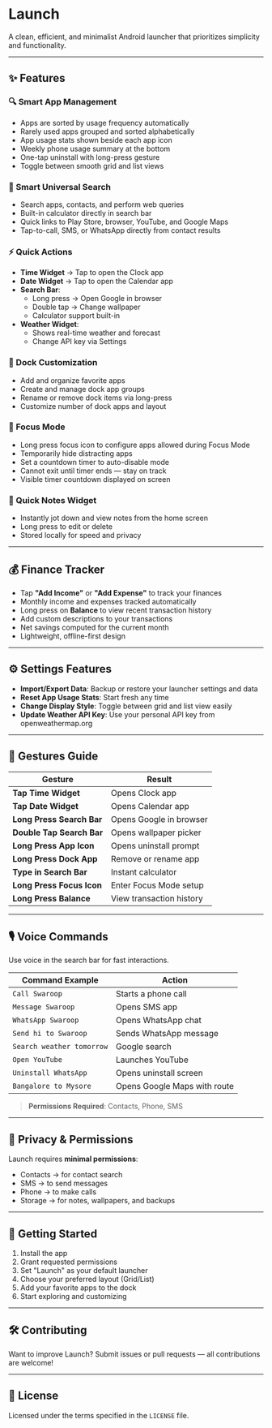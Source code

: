 # Launch

A clean, efficient, and minimalist Android launcher that prioritizes simplicity and functionality.

---

## ✨ Features

### 🔍 Smart App Management
- Apps are sorted by usage frequency automatically
- Rarely used apps grouped and sorted alphabetically
- App usage stats shown beside each app icon
- Weekly phone usage summary at the bottom
- One-tap uninstall with long-press gesture
- Toggle between smooth grid and list views

### 🔎 Smart Universal Search
- Search apps, contacts, and perform web queries
- Built-in calculator directly in search bar
- Quick links to Play Store, browser, YouTube, and Google Maps
- Tap-to-call, SMS, or WhatsApp directly from contact results

### ⚡ Quick Actions
- **Time Widget** → Tap to open the Clock app
- **Date Widget** → Tap to open the Calendar app
- **Search Bar**:
  - Long press → Open Google in browser
  - Double tap → Change wallpaper
  - Calculator support built-in
- **Weather Widget**:
  - Shows real-time weather and forecast
  - Change API key via Settings

### 🧩 Dock Customization
- Add and organize favorite apps
- Create and manage dock app groups
- Rename or remove dock items via long-press
- Customize number of dock apps and layout

### 🔕 Focus Mode
- Long press focus icon to configure apps allowed during Focus Mode
- Temporarily hide distracting apps
- Set a countdown timer to auto-disable mode
- Cannot exit until timer ends — stay on track
- Visible timer countdown displayed on screen

### 📝 Quick Notes Widget
- Instantly jot down and view notes from the home screen
- Long press to edit or delete
- Stored locally for speed and privacy

---

## 💰 Finance Tracker
- Tap **"Add Income"** or **"Add Expense"** to track your finances
- Monthly income and expenses tracked automatically
- Long press on **Balance** to view recent transaction history
- Add custom descriptions to your transactions
- Net savings computed for the current month
- Lightweight, offline-first design

---

## ⚙️ Settings Features
- **Import/Export Data**: Backup or restore your launcher settings and data
- **Reset App Usage Stats**: Start fresh any time
- **Change Display Style**: Toggle between grid and list view easily
- **Update Weather API Key**: Use your personal API key from openweathermap.org

---

## 🤏 Gestures Guide

| Gesture                     | Result                                      |
|-----------------------------|---------------------------------------------|
| **Tap Time Widget**         | Opens Clock app                             |
| **Tap Date Widget**         | Opens Calendar app                          |
| **Long Press Search Bar**   | Opens Google in browser                     |
| **Double Tap Search Bar**   | Opens wallpaper picker                      |
| **Long Press App Icon**     | Opens uninstall prompt                      |
| **Long Press Dock App**     | Remove or rename app                        |
| **Type in Search Bar**      | Instant calculator                          |
| **Long Press Focus Icon**   | Enter Focus Mode setup                      |
| **Long Press Balance**      | View transaction history                    |

---

## 🎙️ Voice Commands

Use voice in the search bar for fast interactions.

| Command Example           | Action                                         |
|---------------------------|------------------------------------------------|
| `Call Swaroop`            | Starts a phone call                           |
| `Message Swaroop`         | Opens SMS app                                 |
| `WhatsApp Swaroop`        | Opens WhatsApp chat                           |
| `Send hi to Swaroop`      | Sends WhatsApp message                        |
| `Search weather tomorrow` | Google search                                 |
| `Open YouTube`            | Launches YouTube                              |
| `Uninstall WhatsApp`      | Opens uninstall screen                        |
| `Bangalore to Mysore`     | Opens Google Maps with route                  |

> **Permissions Required**: Contacts, Phone, SMS

---

## 🔐 Privacy & Permissions

Launch requires **minimal permissions**:
- Contacts → for contact search
- SMS → to send messages
- Phone → to make calls
- Storage → for notes, wallpapers, and backups

---

## 🚀 Getting Started

1. Install the app  
2. Grant requested permissions  
3. Set "Launch" as your default launcher  
4. Choose your preferred layout (Grid/List)  
5. Add your favorite apps to the dock  
6. Start exploring and customizing  

---

## 🛠️ Contributing

Want to improve Launch? Submit issues or pull requests — all contributions are welcome!

---

## 📄 License

Licensed under the terms specified in the `LICENSE` file.
